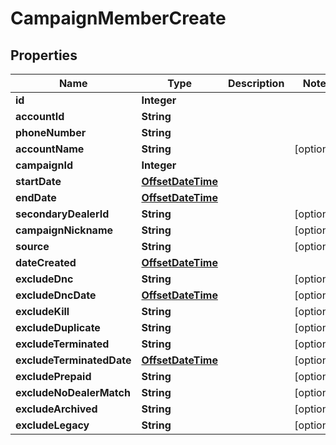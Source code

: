 # CampaignMemberCreate

## Properties
Name | Type | Description | Notes
------------ | ------------- | ------------- | -------------
**id** | **Integer** |  | 
**accountId** | **String** |  | 
**phoneNumber** | **String** |  | 
**accountName** | **String** |  |  [optional]
**campaignId** | **Integer** |  | 
**startDate** | [**OffsetDateTime**](OffsetDateTime.md) |  | 
**endDate** | [**OffsetDateTime**](OffsetDateTime.md) |  | 
**secondaryDealerId** | **String** |  |  [optional]
**campaignNickname** | **String** |  |  [optional]
**source** | **String** |  |  [optional]
**dateCreated** | [**OffsetDateTime**](OffsetDateTime.md) |  | 
**excludeDnc** | **String** |  |  [optional]
**excludeDncDate** | [**OffsetDateTime**](OffsetDateTime.md) |  |  [optional]
**excludeKill** | **String** |  |  [optional]
**excludeDuplicate** | **String** |  |  [optional]
**excludeTerminated** | **String** |  |  [optional]
**excludeTerminatedDate** | [**OffsetDateTime**](OffsetDateTime.md) |  |  [optional]
**excludePrepaid** | **String** |  |  [optional]
**excludeNoDealerMatch** | **String** |  |  [optional]
**excludeArchived** | **String** |  |  [optional]
**excludeLegacy** | **String** |  |  [optional]
